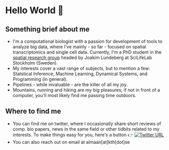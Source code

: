 # Hello World 👋

## Something brief about me

- I'm a computational biologist with a passion for development of tools to analyze big data, where I've mainly - so far - focused on spatial transcriptomics and single cell data. Currently, I'm a PhD student in the [spatial research group](https://www.spatialresearch.org/) headed by Joakim Lundeberg at SciLifeLab Stockholm (Sweden).
- My interests cover a vast range of subjects, but to mention a few: Statstical Inference, Machine Learning, Dynamical Systems, and Programming (in general).
- Pipelines - while invaluable - are the killer of all my joy.
- Mountains, running and hiking are my big pleasures; if not in front of a computer, you'll most likely find me passing time outdoors.

## Where to find me
- You can find me on twitter, where I occasionally share short reviews of comp. bio papers, news in the same field or other tidbits related to my interests. To make things easy for you, here's a button :point_right:  [![Twitter URL](https://img.shields.io/twitter/url/https/twitter.com/aalmaander.svg?style=social&label=Follow%20%40aalmaander)](https://twitter.com/aalmaander)
- You can also reach out on email at almaan[at]kth[dot]se

<!--
**almaan/almaan** is a ✨ _special_ ✨ repository because its `README.md` (this file) appears on your GitHub profile.

Here are some ideas to get you started:

- 🔭 I’m currently working on ...
- 🌱 I’m currently learning ...
- 👯 I’m looking to collaborate on ...
- 🤔 I’m looking for help with ...
- 💬 Ask me about ...
- 📫 How to reach me: ...
- 😄 Pronouns: ...
- ⚡ Fun fact: ...
-->
